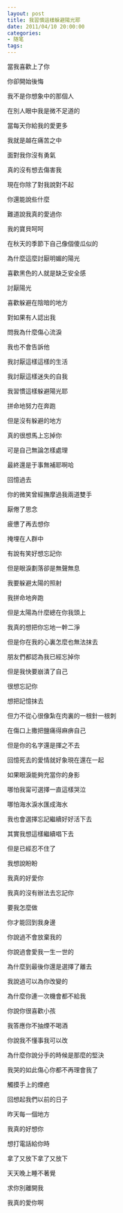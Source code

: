 ```yaml
---
layout: post
title: 我習慣這樣躲避陽光耶
date: 2011/04/10 20:00:00
categories: 
- 随笔
tags: 
---
```


當我喜歡上了你

你卻開始後悔

我不是你想象中的那個人

在別人眼中我是微不足道的

當每天你給我的愛更多

我就是越在痛苦之中

面對我你沒有勇氣

真的沒有想去傷害我

現在你除了對我說對不起

你還能說些什麼

難道說我真的愛過你

我的寶貝呵呵

在秋天的季節下自己像個傻瓜似的

為什麼這麼討厭明媚的陽光

喜歡黑色的人就是缺乏安全感

討厭陽光

喜歡躲避在陰暗的地方

對如果有人認出我

問我為什麼傷心流淚

我也不會告訴他

我討厭這樣這樣的生活

我討厭這樣迷失的自我

我習慣這樣躲避陽光耶

拼命地努力在奔跑

但是沒有躲避的地方

真的很想馬上忘掉你

可是自己無論怎樣處理

最終還是于事無補耶啊哈

回憶過去

你的微笑曾經撫摩過我兩道雙手

厭倦了思念

疲憊了再去想你

掩埋在人群中

有說有笑好想忘記你

但是眼淚劃落卻是無聲無息

我要躲避太陽的照射

我拼命地奔跑

但是太陽為什麼總在你我頭上

我真的想把你忘地一幹二淨

但是你在我的心裏怎麼也無法抹去

朋友們都認為我已經忘掉你

但是我快要崩潰了自己

很想忘記你

想把記憶抹去

但力不從心很像紮在肉裏的一根針一根刺

在傷口上撒把鹽痛得麻痹自己

但是你的名字還是揮之不去

回憶死去的愛情就好象現在還在一起

如果眼淚能夠充當你的身影

哪怕我甯可選擇一直這樣哭泣

哪怕海水淚水匯成海水

我也會選擇忘記繼續好好活下去

其實我想這樣繼續唱下去

但是已經忍不住了

我想說盼盼

我真的好愛你

我真的沒有辦法去忘記你

要我怎麼做

你才能回到我身邊

你說過不會放棄我的

你說過會愛我一生一世的

為什麼到最後你還是選擇了離去

我說過可以為你改變的

為什麼你連一次機會都不給我

你說你很喜歡小孩

我答應你不抽煙不喝酒

你說我不懂事我可以改

為什麼你說分手的時候是那麼的堅決

我哭的如此傷心你都不再理會我了

觸摸手上的煙疤

回想起我們以前的日子

昨天每一個地方

我真的好想你

想打電話給你時

拿了又放下拿了又放下

天天晚上睡不著覺

求你別離開我

我真的愛你啊
